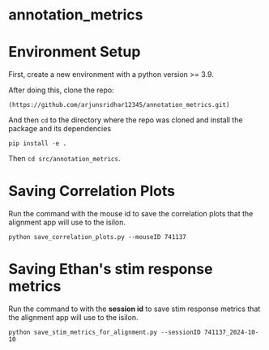 # annotation_metrics
# Environment Setup
First, create a new environment with a python version >= 3.9.

After doing this, clone the repo:

```
(https://github.com/arjunsridhar12345/annotation_metrics.git)
```

And then `cd` to the directory where the repo was cloned and install the package and its dependencies

```
pip install -e .
```
Then `cd src/annotation_metrics`.

# Saving Correlation Plots
Run the command with the mouse id to save the correlation plots that the alignment app will use to the isilon.

```
python save_correlation_plots.py --mouseID 741137
```

# Saving Ethan's stim response metrics
Run the command to with the <strong>session id</strong> to save stim response metrics that the alignment app will use to the isilon.

```
python save_stim_metrics_for_alignment.py --sessionID 741137_2024-10-10
```
